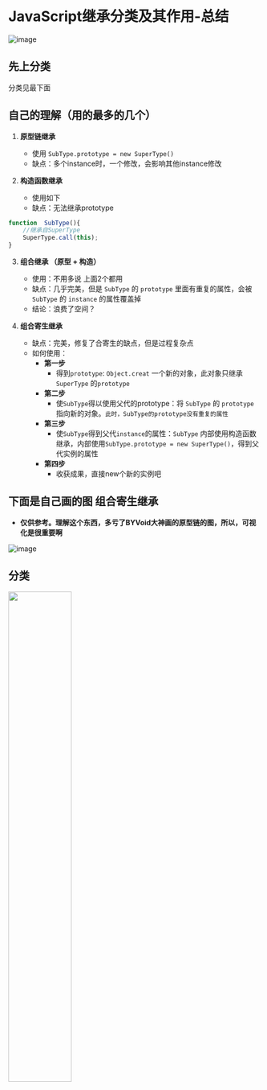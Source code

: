 # JavaScript继承分类及其作用-总结
![image](https://user-images.githubusercontent.com/57960778/75299127-de85b800-57f9-11ea-8672-910b9fa6d405.png)

## 先上分类

分类见最下面

## 自己的理解（用的最多的几个）

1. **原型链继承**
   - 使用 `SubType.prototype = new SuperType()` 
   - 缺点：多个instance时，一个修改，会影响其他instance修改
  
2. **构造函数继承**
   - 使用如下
   - 缺点：无法继承prototype
```js
function  SubType(){
    //继承自SuperType
    SuperType.call(this);
}
```
3. **组合继承 （原型 + 构造）**
    - 使用：不用多说 上面2个都用
    - 缺点：几乎完美，但是 `SubType` 的 `prototype` 里面有重复的属性，会被 `SubType` 的 `instance` 的属性覆盖掉
    - 结论：浪费了空间？

4. **组合寄生继承**
    - 缺点：完美，修复了合寄生的缺点，但是过程复杂点
    - 如何使用：
      - **第一步**
        - 得到`prototype`: `Object.creat` 一个新的对象，此对象只继承 `SuperType` 的`prototype`
      - **第二步**
        - 使`SubType`得以使用父代的prototype：将 `SubType` 的 `prototype` 指向新的对象。`此时，SubType的prototype没有重复的属性`
      - **第三步**
        - 使`SubType`得到父代`instance`的属性：`SubType` 内部使用构造函数继承，内部使用`SubType.prototype = new SuperType()`，得到父代实例的属性
      - **第四步**
        - 收获成果，直接new个新的实例吧

## 下面是自己画的图 **组合寄生继承**
- **仅供参考。理解这个东西，多亏了BYVoid大神画的原型链的图，所以，可视化是很重要啊**
  
![image](https://user-images.githubusercontent.com/57960778/75299142-e47b9900-57f9-11ea-83dd-d50a10ccc87d.png)



## 分类
<img src="https://user-images.githubusercontent.com/57960778/75299096-cdd54200-57f9-11ea-8b5c-b6ffcbebe639.png" width="50%" />